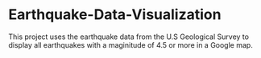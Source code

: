 # Earthquake-Data-Visualization
This project uses the earthquake data from the U.S Geological Survey to display all earthquakes with a maginitude of 4.5 or more in a Google map. 
